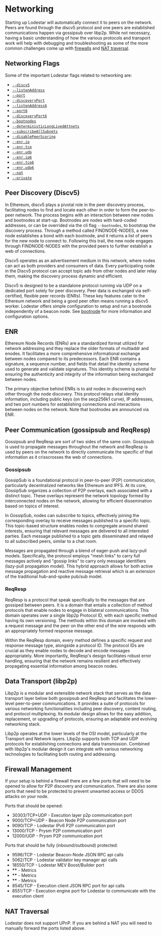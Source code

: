 # Networking

Starting up Lodestar will automatically connect it to peers on the network. Peers are found through the discv5 protocol and one peers are established communications happen via gossipsub over libp2p. While not necessary, having a basic understanding of how the various protocols and transport work will help with debugging and troubleshooting as some of the more common challenges come up with [firewalls](#firewall-management) and [NAT traversal](#nat-traversal).

## Networking Flags

Some of the important Lodestar flags related to networking are:

- [`--discv5`](./configuration.md#--discv5)
- [`--listenAddress`](./configuration.md#--listenAddress)
- [`--port`](./configuration.md#--port)
- [`--discoveryPort`](./configuration.md#--discoveryPort)
- [`--listenAddress6`](./configuration.md#--listenAddress6)
- [`--port6`](./configuration.md#--port6)
- [`--discoveryPort6`](./configuration.md#--discoveryPort6)
- [`--bootnodes`](./configuration.md#--bootnodes)
- [`--deterministicLongLivedAttnets`](./configuration.md#--deterministicLongLivedAttnets)
- [`--subscribeAllSubnets`](./configuration.md#--subscribeAllSubnets)
- [`--disablePeerScoring`](./configuration.md#--disablePeerScoring)
- [`--enr.ip`](./configuration.md#--enr.ip)
- [`--enr.tcp`](./configuration.md#--enr.tcp)
- [`--enr.udp`](./configuration.md#--enr.udp)
- [`--enr.ip6`](./configuration.md#--enr.ip6)
- [`--enr.tcp6`](./configuration.md#--enr.tcp6)
- [`--enr.udp6`](./configuration.md#--enr.udp6)
- [`--nat`](./configuration.md#--nat)
- [`--private`](./configuration.md#`--private`)

## Peer Discovery (Discv5)

In Ethereum, discv5 plays a pivotal role in the peer discovery process, facilitating nodes to find and locate each other in order to form the peer-to-peer network​. The process begins with an interaction between new nodes and bootnodes at start-up. Bootnodes are nodes with hard-coded addresses, or can be overrided via the cli flag `--bootnodes`, to bootstrap the discovery process​. Through a method called FINDNODE-NODES, a new node establishes a bond with each bootnode, and it returns a list of peers for the new node to connect to. Following this trail, the new node engages through FINDNODE-NODES with the provided peers to further establish a web of connections​.

Discv5 operates as an advertisement medium in this network, where nodes can act as both providers and consumers of data. Every participating node in the Discv5 protocol can accept topic ads from other nodes and later relay them, making the discovery process dynamic and efficient​.

Discv5 is designed to be a standalone protocol running via UDP on a dedicated port solely for peer discovery. Peer data is exchanged via self-certified, flexible peer records (ENRs). These key features cater to the Ethereum network​ and being a good peer often means running a discv5 worker​. Lodestar offers simple configuration to setup and run a bootnode independently of a beacon node. See [bootnode](./bootnode.md) for more information and configuration options.

## ENR

Ethereum Node Records (ENRs) are a standardized format utilized for network addressing and they replace the older formats of multiaddr and enodes. It facilitates a more comprehensive informational exchange between nodes compared to its predecessors. Each ENR contains a signature, a sequence number, and fields that detail the identity scheme used to generate and validate signatures. This identity scheme is pivotal for ensuring the authenticity and integrity of the information being exchanged between nodes.

The primary objective behind ENRs is to aid nodes in discovering each other through the node discovery. This protocol relays vital identity information, including public keys (on the secp256k1 curve), IP addresses, and two port numbers for establishing connections and interactions between nodes on the network. Note that bootnodes are announced via ENR.

## Peer Communication (gossipsub and ReqResp)

Gossipsub and ReqResp are sort of two sides of the same coin. Gossipsub is used to propagate messages throughout the network and ReqResp is used by peers on the network to directly communicate the specific of that information as it crisscrosses the web of connections.

### Gossipsub

GossipSub is a foundational protocol in peer-to-peer (P2P) communication, particularly decentralized networks like Ethereum and IPFS. At its core, GossipSub organizes a collection of P2P overlays, each associated with a distinct topic. These overlays represent the network topology formed by interconnected nodes on the network, allowing for efficient dissemination based on topics of interest​.

In GossipSub, nodes can subscribe to topics, effectively joining the corresponding overlay to receive messages published to a specific topic. This topic-based structure enables nodes to congregate around shared interests, ensuring that relevant messages are delivered to all interested parties. Each message published to a topic gets disseminated and relayed to all subscribed peers, similar to a chat room.

Messages are propagated through a blend of eager-push and lazy-pull models. Specifically, the protocol employs "mesh links" to carry full messages actively and "gossip links" to carry only message identifiers (lazy-pull propagation model). This hybrid approach allows for both active message propagation and reactive message retrieval​ which is an extension of the traditional hub-and-spoke pub/sub model.

### ReqResp

ReqResp is a protocol that speak specifically to the messages that are gossiped between peers. It is a domain that entails a collection of method protocols that enable nodes to engage in bilateral communications. This domain operates over a single libp2p Protocol ID, with each specific method having its own versioning. The methods within this domain are invoked with a request message and the peer on the other end of the wire responds with an appropriately formed response message.

Within the ReqResp domain, every method defines a specific request and response message type, alongside a protocol ID. The protocol IDs are crucial as they enable nodes to decode and encode messages appropriately. More importantly, ReqResp's design facilitates robust error handling, ensuring that the network remains resilient and effectively propagating essential information among beacon nodes.

## Data Transport (libp2p)

Libp2p is a modular and extensible network stack that serves as the data transport layer below both gossipsub and ReqResp and facilitates the lower-level peer-to-peer communications. It provides a suite of protocols for various networking functionalities including peer discovery, content routing, and protocol multiplexing. Its modular design allows for the easy addition, replacement, or upgrading of protocols, ensuring an adaptable and evolving networking stack.

Libp2p operates at the lower levels of the OSI model, particularly at the Transport and Network layers. Libp2p supports both TCP and UDP protocols for establishing connections and data transmission. Combined with libp2p's modular design it can integrate with various networking technologies to facilitating both routing and addressing.

## Firewall Management

If your setup is behind a firewall there are a few ports that will need to be opened to allow for P2P discovery and communication. There are also some ports that need to be protected to prevent unwanted access or DDOS attacks on your node.

Ports that should be opened:

- 30303/TCP+UDP - Execution layer p2p communication port
- 9000/TCP+UDP - Beacon Node P2P communication port
- 9090/TCP - Lodestar IPv6 P2P communication port
- 13000/TCP - Prysm P2P communication port
- 12000/UDP - Prysm P2P communication port

Ports that should be fully (inbound/outbound) protected:

- 9596/TCP - Lodestar Beacon-Node JSON RPC api calls
- 5062/TCP - Lodestar validator key manager api calls
- 18550/TCP - Lodestar MEV Boost/Builder port
- **\*\*** - Metrics
- **\*\*** - Metrics
- **\*\*** - Metrics
- 8545/TCP - Execution client JSON RPC port for api calls
- 8551/TCP - Execution engine port for Lodestar to communicate with the execution client

## NAT Traversal

Lodestar does not support UPnP. If you are behind a NAT you will need to manually forward the ports listed above.
